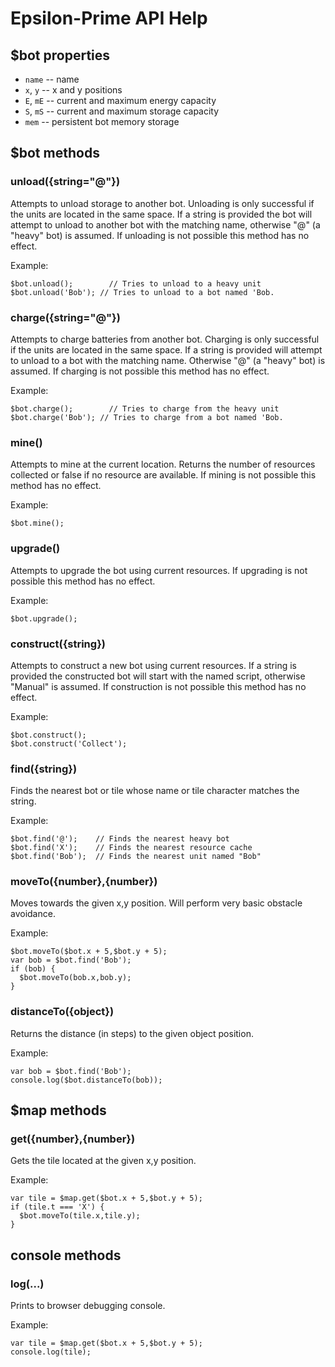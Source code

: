 # Epsilon-Prime API Help

## $bot properties
* `name`     -- name
* `x`, `y`   -- x and y positions
* `E`, `mE`  -- current and maximum energy capacity
* `S`, `mS`  -- current and maximum storage capacity
* `mem`      -- persistent bot memory storage

## $bot methods

### unload({string="@"})
Attempts to unload storage to another bot.  Unloading is only successful if the units are located in the same space. If a string is provided the bot will attempt to unload to another bot with the matching name, otherwise "@" (a "heavy" bot) is assumed.  If unloading is not possible this method has no effect.

Example:
```
$bot.unload(); 		  // Tries to unload to a heavy unit
$bot.unload('Bob'); // Tries to unload to a bot named 'Bob.
```

### charge({string="@"})
Attempts to charge batteries from another bot.  Charging is only successful if the units are located in the same space. If a string is provided will attempt to unload to a bot with the matching name.  Otherwise "@" (a "heavy" bot) is assumed.  If charging is not possible this method has no effect.

Example:
```
$bot.charge(); 		  // Tries to charge from the heavy unit
$bot.charge('Bob'); // Tries to charge from a bot named 'Bob.
```

### mine()
Attempts to mine at the current location.  Returns the number of resources collected or false if no resource are available.  If mining is not possible this method has no effect.

Example:
```
$bot.mine();
```

### upgrade()
Attempts to upgrade the bot using current resources.  If upgrading is not possible this method has no effect.

Example:
```
$bot.upgrade();
```

### construct({string})
Attempts to construct a new bot using current resources.  If a string is provided the constructed bot will start with the named script, otherwise "Manual" is assumed.  If construction is not possible this method has no effect.

Example:
```
$bot.construct();
$bot.construct('Collect');
```

### find({string})
Finds the nearest bot or tile whose name or tile character matches the string.

Example:
```
$bot.find('@');    // Finds the nearest heavy bot
$bot.find('X');	   // Finds the nearest resource cache
$bot.find('Bob');  // Finds the nearest unit named "Bob"
```

### moveTo({number},{number})
Moves towards the given x,y position.  Will perform very basic obstacle avoidance.

Example:
```
$bot.moveTo($bot.x + 5,$bot.y + 5);
var bob = $bot.find('Bob');
if (bob) {
  $bot.moveTo(bob.x,bob.y);
}
```

### distanceTo({object})
Returns the distance (in steps) to the given object position.

Example:
```
var bob = $bot.find('Bob');
console.log($bot.distanceTo(bob));
```

## $map methods

### get({number},{number})
Gets the tile located at the given x,y position.

Example:
```
var tile = $map.get($bot.x + 5,$bot.y + 5);
if (tile.t === 'X') {
  $bot.moveTo(tile.x,tile.y);
}
```

## console methods

### log(...)
Prints to browser debugging console.

Example:
```
var tile = $map.get($bot.x + 5,$bot.y + 5);
console.log(tile);
```

